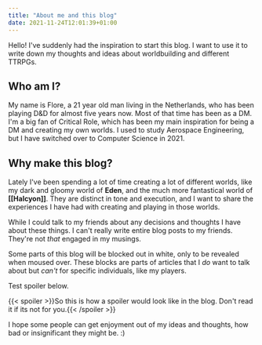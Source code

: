 ```yaml
---
title: "About me and this blog"
date: 2021-11-24T12:01:39+01:00
---
```


Hello! I've suddenly had the inspiration to start this blog. I want to use it to write down my thoughts and ideas about worldbuilding and different TTRPGs.

## Who am I?

My name is Flore, a 21 year old man living in the Netherlands, who has been playing D&D for almost five years now. Most of that time has been as a DM. I'm a big fan of Critical Role, which has been my main inspiration for being a DM and creating my own worlds. I used to study Aerospace Engineering, but I have switched over to Computer Science in 2021.

## Why make this blog?

Lately I've been spending a lot of time creating a lot of different worlds, like my dark and gloomy world of **Eden**, and the much more fantastical world of **[[Halcyon]]**. They are distinct in tone and execution, and I want to share the experiences I have had with creating and playing in those worlds.

While I could talk to my friends about any decisions and thoughts I have about these things. I can't really write entire blog posts to my friends. They're not _that_ engaged in my musings.

Some parts of this blog will be blocked out in white, only to be revealed when moused over. These blocks are parts of articles that I _do_ want to talk about but _can't_ for specific individuals, like my players.

Test spoiler below.

{{< spoiler >}}So this is how a spoiler would look like in the blog. Don't read it if its not for you.{{< /spoiler >}}

I hope some people can get enjoyment out of my ideas and thoughts, how bad or insignificant they might be. :)
